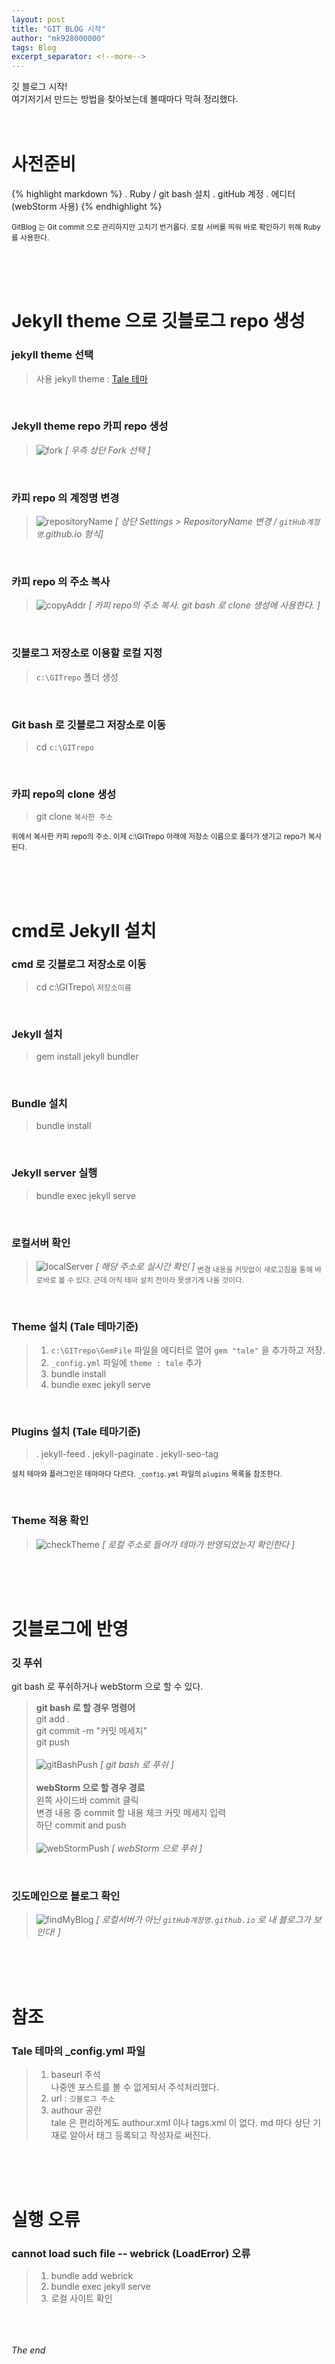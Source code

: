 ```yaml
---
layout: post
title: "GIT BLOG 시작"
author: "mk928000000"
tags: Blog
excerpt_separator: <!--more-->
---
```


깃 블로그 시작! 
<br>
여기저기서 만드는 방법을 찾아보는데 볼때마다 막혀 정리했다. <!--more-->
<br><br><br>

# 사전준비
{% highlight markdown %}
 . Ruby / git bash 설치 
 . gitHub 계정 
 . 에디터 (webStorm 사용)
{% endhighlight %}

<sub>GitBlog 는 Git commit 으로 관리하지만 고치기 번거롭다. 로컬 서버를 띄워 바로 확인하기 위해 Ruby를 사용한다.</sub>

<br><br><br>

# Jekyll theme 으로 깃블로그 repo 생성
### jekyll theme 선택      
> 사용 jekyll theme : [Tale 테마](https://jamstackthemes.dev/demo/theme/jekyll-tale-theme/)
     
<br>

### Jekyll theme repo 카피 repo 생성
> ![fork](/assets/img/fork.PNG "fork 선택")
> _[ 우측 상단 Fork 선택 ]_

<br>

### 카피 repo 의 계정명 변경
> ![repositoryName](/assets/img/repositoryName.PNG "repoName 변경")
>_[ 상단 Settings > RepositoryName 변경 / `gitHub계정명`.github.io 형식]_

<br>

### 카피 repo 의 주소 복사
 > ![copyAddr](/assets/img/copyAddr.PNG "repo 주소 복사")
 > _[ 카피 repo의 주소 복사. git bash 로 clone 생성에 사용한다. ]_

<br>

### 깃블로그 저장소로 이용할 로컬 지정
> `c:\GITrepo` 폴더 생성
     
<br>

### Git bash 로 깃블로그 저장소로 이동
> cd `c:\GITrepo`
           
<br>

### 카피 repo의 clone 생성 
> git clone `복사한 주소`

<sub>위에서 복사한 카피 repo의 주소. 이제 c:\GITrepo 아래에 저장소 이름으로 폴더가 생기고 repo가 복사된다. </sub>

<br><br><br>   

# cmd로 Jekyll 설치
### cmd 로 깃블로그 저장소로 이동
> cd c:\GITrepo\ `저장소이름`
         
<br>

### Jekyll 설치     
> gem install jekyll bundler

<br>

### Bundle 설치 
> bundle install
    
<br>

### Jekyll server 실행 
> bundle exec jekyll serve
     
<br>

### 로컬서버 확인 
> ![localServer](/assets/img/localServer.PNG "로컬서버 체크")
> _[ 해당 주소로 실시간 확인 ]_
> <sub>변경 내용을 커밋없이 새로고침을 통해 바로바로 볼 수 있다. 근데 아직 테마 설치 전이라 못생기게 나올 것이다.</sub>
    
<br>   

### Theme 설치 (Tale 테마기준)
> 1. `c:\GITrepo\GemFile` 파일을 에디터로 열어 `gem "tale"` 을 추가하고 저장.
> 2. `_config.yml` 파일에 `theme : tale` 추가
> 3. bundle install
> 4. bundle exec jekyll serve

<br>

### Plugins 설치 (Tale 테마기준)
> . jekyll-feed
> . jekyll-paginate
> . jekyll-seo-tag

<sub> 설치 테마와 플러그인은 테마마다 다르다. `_config.yml` 파일의 `plugins` 목록을 참조한다.</sub>

<br>

### Theme 적용 확인
> ![checkTheme](/assets/img/checkTheme.PNG "theme 반영 혹인")
> _[ 로컬 주소로 들어가 테마가 반영되었는지 확인한다 ]_

<br><br><br>

# 깃블로그에 반영
### 깃 푸쉬
git bash 로 푸쉬하거나 webStorm 으로 할 수 있다.
<br>
> **git bash 로 할 경우 명령어** <br>
> git add .<br> 
> git commit -m "커밋 메세지"<br>
> git push <br><br>
> ![gitBashPush](/assets/img/gitPush.PNG "gitBash 로 푸쉬")
> _[ git bash 로 푸쉬 ]_
> <br><br>
> **webStorm 으로 할 경우 경로** <br>
> 왼쪽 사이드바 commit 클릭 <br>
> 변경 내용 중 commit 할 내용 체크 커밋 메세지 입력<br>
> 하단 commit and push <br><br>
> ![webStormPush](/assets/img/webStormPush.PNG "gitBash 로 푸쉬")
> _[ webStorm 으로 푸쉬 ]_
     
<br>

### 깃도메인으로 블로그 확인
> ![findMyBlog](/assets/img/findMyBlog.PNG "웹으로 블로그 확인")
> _[ 로컬서버가 아닌 `gitHub계정명.github.io` 로 내 블로그가 보인다! ]_

<br><br><br>   
# 참조
### Tale 테마의 _config.yml 파일
>1. baseurl 주석<br> 나중엔 포스트를 볼 수 없게되서 주석처리했다.
>2. url : `깃블로그 주소` <br> 
>3. authour 공란 <br> tale 은 편리하게도 authour.xml 이나  tags.xml 이 없다. md 마다 상단 기재로 알아서 태그 등록되고 작성자로 써진다.

<br><br><br>

# 실행 오류
###  cannot load such file -- webrick (LoadError) 오류
>1. bundle add webrick
>2. bundle exec jekyll serve 
>3. 로컬 사이트 확인

<br><br><br>
_The end_




